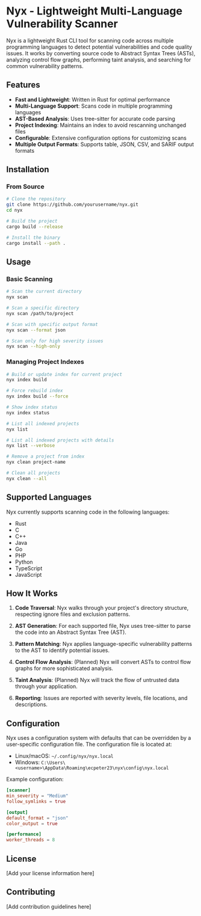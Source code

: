 

# Nyx - Lightweight Multi-Language Vulnerability Scanner

Nyx is a lightweight Rust CLI tool for scanning code across multiple programming languages to detect potential vulnerabilities and code quality issues. It works by converting source code to Abstract Syntax Trees (ASTs), analyzing control flow graphs, performing taint analysis, and searching for common vulnerability patterns.

## Features

- **Fast and Lightweight**: Written in Rust for optimal performance
- **Multi-Language Support**: Scans code in multiple programming languages
- **AST-Based Analysis**: Uses tree-sitter for accurate code parsing
- **Project Indexing**: Maintains an index to avoid rescanning unchanged files
- **Configurable**: Extensive configuration options for customizing scans
- **Multiple Output Formats**: Supports table, JSON, CSV, and SARIF output formats

## Installation

### From Source

```bash
# Clone the repository
git clone https://github.com/yourusername/nyx.git
cd nyx

# Build the project
cargo build --release

# Install the binary
cargo install --path .
```

## Usage

### Basic Scanning

```bash
# Scan the current directory
nyx scan

# Scan a specific directory
nyx scan /path/to/project

# Scan with specific output format
nyx scan --format json

# Scan only for high severity issues
nyx scan --high-only
```

### Managing Project Indexes

```bash
# Build or update index for current project
nyx index build

# Force rebuild index
nyx index build --force

# Show index status
nyx index status

# List all indexed projects
nyx list

# List all indexed projects with details
nyx list --verbose

# Remove a project from index
nyx clean project-name

# Clean all projects
nyx clean --all
```

## Supported Languages

Nyx currently supports scanning code in the following languages:

- Rust
- C
- C++
- Java
- Go
- PHP
- Python
- TypeScript
- JavaScript

## How It Works

1. **Code Traversal**: Nyx walks through your project's directory structure, respecting ignore files and exclusion patterns.

2. **AST Generation**: For each supported file, Nyx uses tree-sitter to parse the code into an Abstract Syntax Tree (AST).

3. **Pattern Matching**: Nyx applies language-specific vulnerability patterns to the AST to identify potential issues.

4. **Control Flow Analysis**: (Planned) Nyx will convert ASTs to control flow graphs for more sophisticated analysis.

5. **Taint Analysis**: (Planned) Nyx will track the flow of untrusted data through your application.

6. **Reporting**: Issues are reported with severity levels, file locations, and descriptions.

## Configuration

Nyx uses a configuration system with defaults that can be overridden by a user-specific configuration file. The configuration file is located at:

- Linux/macOS: `~/.config/nyx/nyx.local`
- Windows: `C:\Users\<username>\AppData\Roaming\ecpeter23\nyx\config\nyx.local`

Example configuration:

```toml
[scanner]
min_severity = "Medium"
follow_symlinks = true

[output]
default_format = "json"
color_output = true

[performance]
worker_threads = 8
```

## License

[Add your license information here]

## Contributing

[Add contribution guidelines here]
